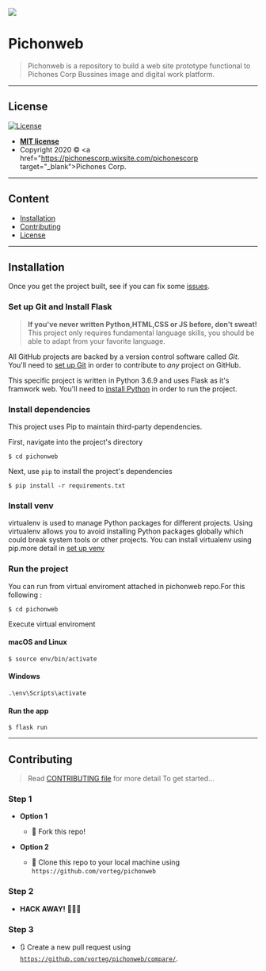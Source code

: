 

![](https://user-images.githubusercontent.com/51211089/74496891-aef1ba00-4ea1-11ea-80b9-29bf13ce5095.png)

# Pichonweb
> Pichonweb is a repository to build a web site prototype functional to Pichones Corp Bussines image and digital work platform.

---

## License

[![License](http://img.shields.io/:license-mit-blue.svg?style=flat-square)](http://badges.mit-license.org)

- **[MIT license](http://opensource.org/licenses/mit-license.php)**
- Copyright 2020 © <a href="https://pichonescorp.wixsite.com/pichonescorp target="_blank">Pichones Corp</a>.
---

## Content 

- [Installation](#installation)
- [Contributing](#contributing)
- [License](#license)

---

## Installation

Once you get the project built, see if you can fix some [issues](https://github.com/vorteg/pichonweb/issues).

### Set up Git and Install Flask

> **If you've never written Python,HTML,CSS or JS before, don't sweat!** This project only requires fundamental language skills, you should be able to adapt from your favorite language.

All GitHub projects are backed by a version control software called *Git*. You'll need to [set up Git](https://github.com/vorteg/pichonweb/wiki/Setting-up-Git) in order to contribute to *any* project on GitHub.

This specific project is written in Python 3.6.9 and uses Flask as it's framwork web. You'll need to [install Python](https://www.python.org/downloads/) in order to run the project.

### Install dependencies

This project uses Pip to maintain third-party dependencies.

First, navigate into the project's directory

```
$ cd pichonweb
```

Next, use `pip` to install the project's dependencies
```
$ pip install -r requirements.txt
```

### Install venv
virtualenv is used to manage Python packages for different projects. 
Using virtualenv allows you to avoid installing Python packages globally which could break system tools or other projects.
You can install virtualenv using pip.more detail in [set up venv](https://packaging.python.org/guides/installing-using-pip-and-virtual-environments/) 

### Run the project

You can run from virtual enviroment attached in pichonweb repo.For this following :

```
$ cd pichonweb
```

Execute virtual enviroment

#### macOS and Linux

```
$ source env/bin/activate

```
#### Windows

```
.\env\Scripts\activate
```

#### Run the app
```
$ flask run
```
---

## Contributing
> Read [CONTRIBUTING file](https://github.com/vorteg/pichonweb/blob/master/CONTRIBUTING.md) for more detail
> To get started...

### Step 1

- **Option 1**
    - 🍴 Fork this repo!

- **Option 2**
    - 👯 Clone this repo to your local machine using `https://github.com/vorteg/pichonweb`

### Step 2

- **HACK AWAY!** 🔨🔨🔨

### Step 3

- 🔃 Create a new pull request using <a href="https://github.com/vorteg/pichonweb/compare/" target="_blank">`https://github.com/vorteg/pichonweb/compare/`</a>.


